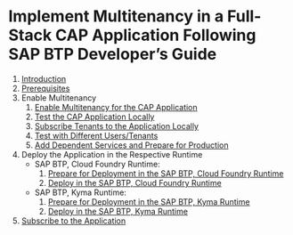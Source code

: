 # Implement Multitenancy in a Full-Stack CAP Application Following SAP BTP Developer’s Guide

1. [Introduction](./introduction.md)
2. [Prerequisites](./mission-prerequisits/1-prerequisites.md)
3. Enable Multitenancy
   1. [Enable Multitenancy for the CAP Application](./enable-mtx/1-enable-mtx.md)
   2. [Test the CAP Application Locally](./enable-mtx/2-test-mtx.md)
   3. [Subscribe Tenants to the Application Locally](./enable-mtx/3-subscribe-mtx.md)
   4. [Test with Different Users/Tenants](./enable-mtx/4-test-tenants-mtx.md)
   5. [Add Dependent Services and Prepare for Production](./enable-mtx/5-add-dependent-services.md)
4. Deploy the Application in the Respective Runtime
   - SAP BTP, Cloud Foundry Runtime:
		1. [Prepare for Deployment in the SAP BTP, Cloud Foundry Runtime](./2-preparefordeployment.md)
		2. [Deploy in the SAP BTP, Cloud Foundry Runtime](./3-deploy-to-cf.md)
   - SAP BTP, Kyma Runtime:
		1. [Prepare for Deployment in the SAP BTP, Kyma Runtime](./4-prepare-for-kyma.md)
		2. [Deploy in the SAP BTP, Kyma Runtime](./kyma-deployment.md) 
5. [Subscribe to the Application](./5-subscribe.md)
